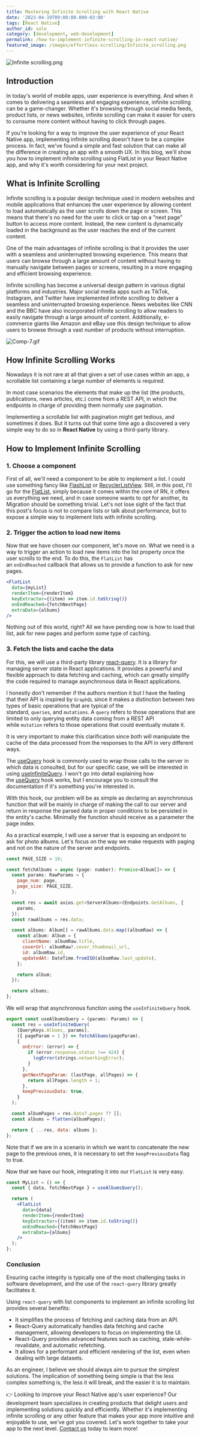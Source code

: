 ```yaml
---
title: Mastering Infinite Scrolling with React Native
date: '2023-04-19T09:00:00.000-03:00'
tags: [React Native]
author_id: solo
category: [development, web-development]
permalink: /how-to-implement-infinite-scrolling-in-react-native/
featured_image: /images/effortless-scrolling/Infinite_scrolling.png
---
```


![Infinite scrolling.png](/images/effortless-scrolling/Infinite_scrolling.png)

## Introduction

In today's world of mobile apps, user experience is everything. And when it comes to delivering a seamless and engaging experience, infinite scrolling can be a game-changer. Whether it's browsing through social media feeds, product lists, or news websites, infinite scrolling can make it easier for users to consume more content without having to click through pages.

If you're looking for a way to improve the user experience of your React Native app, implementing infinite scrolling doesn't have to be a complex process. In fact, we've found a simple and fast solution that can make all the difference in creating an app with a smooth UX. In this blog, we'll show you how to implement infinite scrolling using FlatList in your React Native app, and why it's worth considering for your next project.

## What is Infinite Scrolling

Infinite scrolling is a popular design technique used in modern websites and mobile applications that enhances the user experience by allowing content to load automatically as the user scrolls down the page or screen. This means that there's no need for the user to click or tap on a "next page" button to access more content. Instead, the new content is dynamically loaded in the background as the user reaches the end of the current content.

One of the main advantages of infinite scrolling is that it provides the user with a seamless and uninterrupted browsing experience. This means that users can browse through a large amount of content without having to manually navigate between pages or screens, resulting in a more engaging and efficient browsing experience.

Infinite scrolling has become a universal design pattern in various digital platforms and industries. Major social media apps such as TikTok, Instagram, and Twitter have implemented infinite scrolling to deliver a seamless and uninterrupted browsing experience. News websites like CNN and the BBC have also incorporated infinite scrolling to allow readers to easily navigate through a large amount of content. Additionally, e-commerce giants like Amazon and eBay use this design technique to allow users to browse through a vast number of products without interruption.

![Comp-7.gif](/images/effortless-scrolling/Comp-7.gif)

## How Infinite Scrolling Works

Nowadays it is not rare at all that given a set of use cases within an app, a scrollable list containing a large number of elements is required.

In most case scenarios the elements that make up the list (the products, publications, news articles, etc.) come from a REST API, in which the endpoints in charge of providing them normally use pagination.

Implementing a scrollable list with pagination might get tedious, and sometimes it does. But it turns out that some time ago a discovered a very simple way to do so in **React Native** by using a third-party library.

## How to Implement Infinite Scrolling

### 1. Choose a component

First of all, we'll need a component to be able to implement a list. I could use something fancy like [FlashList](https://shopify.github.io/flash-list/) or [RecyclerListView](https://github.com/Flipkart/recyclerlistview). Still, in this post, I'll go for the [FlatList](https://reactnative.dev/docs/flatlist), simply because it comes within the core of RN, it offers us everything we need, and in case someone wants to opt for another, its Migration should be something trivial. Let's not lose sight of the fact that this post's focus is not to compare lists or talk about performance, but to expose a simple way to implement lists with infinite scrolling.

### 2. Trigger the action to load new items

Now that we have chosen our component, let's move on. What we need is a way to trigger an action to load new items into the list property once the user scrolls to the end. To do this, the `FlatList` has an `onEndReached` callback that allows us to provide a function to ask for new pages.

```jsx
<FlatList
  data={myList}
  renderItem={renderItem}
  keyExtractor={(item) => item.id.toString()}
  onEndReached={fetchNextPage}
  extraData={albums}
/>
```

Nothing out of this world, right? All we have pending now is how to load that list, ask for new pages and perform some type of caching.

### 3. Fetch the lists and cache the data

For this, we will use a third-party library [react-query](https://react-query-v3.tanstack.com/). It is a library for managing server state in React applications. It provides a powerful and flexible approach to data fetching and caching, which can greatly simplify the code required to manage asynchronous data in React applications.

I honestly don't remember if the authors mention it but I have the feeling that their API is inspired by `GraphQL` since it makes a distinction between two types of basic operations that are typical of the standard, `queries`, and `mutations`. A `query` refers to those operations that are limited to only querying entity data coming from a REST API while `mutation` refers to those operations that could eventually mutate it.

It is very important to make this clarification since both will manipulate the cache of the data processed from the responses to the API in very different ways.

The [useQuery](https://react-query-v3.tanstack.com/reference/useQuery#_top) hook is commonly used to wrap those calls to the server in which data is consulted, but for our specific case, we will be interested in using [useInfiniteQuery](https://react-query-v3.tanstack.com/reference/useInfiniteQuery#_top). I won't go into detail explaining how the [useQuery](https://react-query-v3.tanstack.com/reference/useQuery#_top) hook works, but I encourage you  to consult the documentation if it's something you're interested in.

With this hook, our problem will be as simple as declaring an asynchronous function that will be mainly in charge of making the call to our server and return in response the parsed data in proper conditions to be persisted in the entity's cache. Minimally the function should receive as a parameter the page index.

As a practical example, I will use a server that is exposing an endpoint to ask for photo albums. Let's focus on the way we make requests with paging and not on the nature of the server and endpoints.

```jsx
const PAGE_SIZE = 10;

const fetchAlbums = async (page: number): Promise<Album[]> => {
  const params: RawParams = {
    page_num: page,
    page_size: PAGE_SIZE,
  };

  const res = await axios.get<ServerAlbums>(Endpoints.GetAlbums, {
    params,
  });
  const rawAlbums = res.data;

  const albums: Album[] = rawAlbums.data.map((albumRaw) => {
    const album: Album = {
      clientName: albumRaw.title,
      coverUrl: albumRaw?.cover_thumbnail_url,
      id: albumRaw.id,
      updatedAt: DateTime.fromISO(albumRaw.last_update),
    };

    return album;
  });

  return albums;
};
```

We will wrap that asynchronous function using the `useInfiniteQuery` hook.

```jsx
export const useAlbumsQuery = (params: Params) => {
  const res = useInfiniteQuery(
    [QueryKeys.Albums, params],
    ({ pageParam = 1 }) => fetchAlbums(pageParam),
    {
      onError: (error) => {
        if (error.response.status !== 424) {
          logError(strings.networkingError);
        }
      },
      getNextPageParam: (lastPage, allPages) => {
        return allPages.length + 1;
      },
      keepPreviousData: true,
    }
  );

  const albumPages = res.data?.pages ?? [];
  const albums = flatten(albumPages);

  return { ...res, data: albums };
};
```

Note that if we are in a scenario in which we want to concatenate the new page to the previous ones, it is necessary to set the `keepPreviousData` flag to true.

Now that we have our hook, integrating it into our `FlatList` is very easy.

```jsx
const MyList = () => {
  const { data, fetchNextPage } = useAlbumsQuery();

  return (
    <FlatList
      data={data}
      renderItem={renderItem}
      keyExtractor={(item) => item.id.toString()}
      onEndReached={fetchNextPage}
      extraData={albums}
    />
  );
};
```

### Conclusion

Ensuring cache integrity is typically one of the most challenging tasks in software development, and the use of the `react-query` library greatly facilitates it.

Using `react-query` with list components to implement an infinite scrolling list provides several benefits:

- It simplifies the process of fetching and caching data from an API.
- React-Query automatically handles data fetching and cache management, allowing developers to focus on implementing the UI.
- React-Query provides advanced features such as caching, stale-while-revalidate, and automatic refetching.
- It allows for a performant and efficient rendering of the list, even when dealing with large datasets.

As an engineer, I believe we should always aim to pursue the simplest solutions. The implication of something being simple is that the less complex something is, the less it will break, and the easier it is to maintain.

<aside>
👉 Looking to improve your React Native app's user experience? Our development team specializes in creating products that delight users and implementing solutions quickly and efficiently. Whether it's implementing infinite scrolling or any other feature that makes your app more intuitive and enjoyable to use, we've got you covered. Let's work together to take your app to the next level. <a data-mode="popup" class="typeform-share" href="https://form.typeform.com/to/c7G2RUWm">Contact us</a> today to learn more!
</aside>
